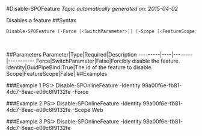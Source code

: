 #Disable-SPOFeature
*Topic automatically generated on: 2015-04-02*

Disables a feature
##Syntax
```powershell
Disable-SPOFeature [-Force [<SwitchParameter>]] [-Scope [<FeatureScope>]] -Identity [<GuidPipeBind>]
```
&nbsp;

##Parameters
Parameter|Type|Required|Description
---------|----|--------|-----------
Force|SwitchParameter|False|Forcibly disable the feature.
Identity|GuidPipeBind|True|The id of the feature to disable.
Scope|FeatureScope|False|
##Examples

###Example 1
    PS:> Disable-SPOnlineFeature -Identity 99a00f6e-fb81-4dc7-8eac-e09c6f9132fe -Force


###Example 2
    PS:> Disable-SPOnlineFeature -Identity 99a00f6e-fb81-4dc7-8eac-e09c6f9132fe -Scope Web


###Example 3
    PS:> Disable-SPOnlineFeature -Identity 99a00f6e-fb81-4dc7-8eac-e09c6f9132fe

